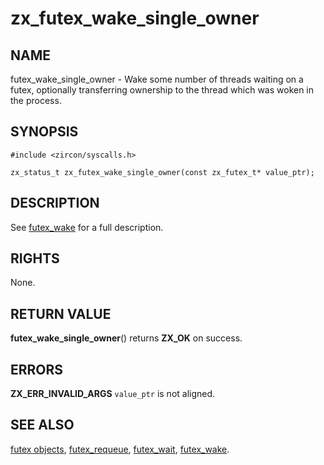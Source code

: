 # zx_futex_wake_single_owner

## NAME

<!-- Updated by scripts/update-docs-from-abigen, do not edit this section manually. -->

futex_wake_single_owner - Wake some number of threads waiting on a futex, optionally transferring ownership to the thread which was woken in the process.

## SYNOPSIS

<!-- Updated by scripts/update-docs-from-abigen, do not edit this section manually. -->

```
#include <zircon/syscalls.h>

zx_status_t zx_futex_wake_single_owner(const zx_futex_t* value_ptr);
```

## DESCRIPTION

See [futex_wake](futex_wake.md) for a full description.

## RIGHTS

<!-- Updated by scripts/update-docs-from-abigen, do not edit this section manually. -->

None.

## RETURN VALUE

**futex_wake_single_owner**() returns **ZX_OK** on success.

## ERRORS

**ZX_ERR_INVALID_ARGS**  `value_ptr` is not aligned.

## SEE ALSO

[futex objects](../objects/futex.md),
[futex_requeue](futex_requeue.md),
[futex_wait](futex_wait.md),
[futex_wake](futex_wake.md).
